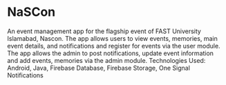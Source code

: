 # NaSCon
An event management app for the flagship event of FAST University Islamabad, Nascon. The app allows users to view events, memories, main event details, and notifications and register for events via the user module. The app allows the admin to post notifications, update event information and add events, memories via the admin module. Technologies Used: Android, Java, Firebase Database, Firebase Storage, One Signal Notifications
